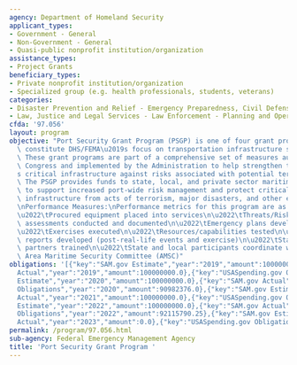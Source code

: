 ```yaml
---
agency: Department of Homeland Security
applicant_types:
- Government - General
- Non-Government - General
- Quasi-public nonprofit institution/organization
assistance_types:
- Project Grants
beneficiary_types:
- Private nonprofit institution/organization
- Specialized group (e.g. health professionals, students, veterans)
categories:
- Disaster Prevention and Relief - Emergency Preparedness, Civil Defense
- Law, Justice and Legal Services - Law Enforcement - Planning and Operations
cfda: '97.056'
layout: program
objective: "Port Security Grant Program (PSGP) is one of four grant programs that\
  \ constitute DHS/FEMA\u2019s focus on transportation infrastructure security activities.\
  \ These grant programs are part of a comprehensive set of measures authorized by\
  \ Congress and implemented by the Administration to help strengthen the nation\u2019\
  s critical infrastructure against risks associated with potential terrorist attacks.\
  \ The PSGP provides funds to state, local, and private sector maritime partners\
  \ to support increased port-wide risk management and protect critical surface transportation\
  \ infrastructure from acts of terrorism, major disasters, and other emergencies.\n\
  \nPerformance Measures:\nPerformance metrics for this program are as follows:\n\n\
  \u2022\tProcured equipment placed into services\n\u2022\tThreats/Risks/Vulnerability\
  \ assessments conducted and documented\n\u2022\tEmergency plans developed and documented\n\
  \u2022\tExercises executed\n\u2022\tResources/capabilities tested\n\u2022\tAfter/action\
  \ reports developed (post-real-life events and exercise)\n\u2022\tState and local\
  \ partners trained\n\u2022\tState and local participants coordinate with USCG and\
  \ Area Maritime Security Committee (AMSC)"
obligations: '[{"key":"SAM.gov Estimate","year":"2019","amount":100000000.0},{"key":"SAM.gov
  Actual","year":"2019","amount":100000000.0},{"key":"USASpending.gov Obligations","year":"2019","amount":92595603.0},{"key":"SAM.gov
  Estimate","year":"2020","amount":100000000.0},{"key":"SAM.gov Actual","year":"2020","amount":100000000.0},{"key":"USASpending.gov
  Obligations","year":"2020","amount":90982376.0},{"key":"SAM.gov Estimate","year":"2021","amount":100000000.0},{"key":"SAM.gov
  Actual","year":"2021","amount":100000000.0},{"key":"USASpending.gov Obligations","year":"2021","amount":95207064.0},{"key":"SAM.gov
  Estimate","year":"2022","amount":100000000.0},{"key":"SAM.gov Actual","year":"2022","amount":100000000.0},{"key":"USASpending.gov
  Obligations","year":"2022","amount":92115790.25},{"key":"SAM.gov Estimate","year":"2023","amount":1000000000.0},{"key":"SAM.gov
  Actual","year":"2023","amount":0.0},{"key":"USASpending.gov Obligations","year":"2023","amount":-4888175.88}]'
permalink: /program/97.056.html
sub-agency: Federal Emergency Management Agency
title: 'Port Security Grant Program '
---
```

